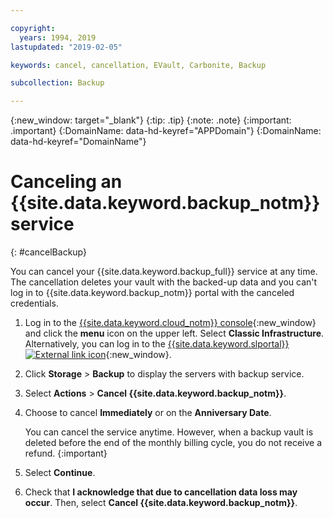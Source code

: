 ```yaml
---

copyright:
  years: 1994, 2019
lastupdated: "2019-02-05"

keywords: cancel, cancellation, EVault, Carbonite, Backup

subcollection: Backup

---
```

{:new_window: target="_blank"}
{:tip: .tip}
{:note: .note}
{:important: .important}
{:DomainName: data-hd-keyref="APPDomain"}
{:DomainName: data-hd-keyref="DomainName"}

# Canceling an {{site.data.keyword.backup_notm}} service
{: #cancelBackup}

You can cancel your {{site.data.keyword.backup_full}} service at any time. The cancellation deletes your vault with the backed-up data and you can't log in to {{site.data.keyword.backup_notm}} portal with the canceled credentials.

1. Log in to the [{{site.data.keyword.cloud_notm}} console](https://{DomainName}/){:new_window} and click the **menu** icon on the upper left. Select **Classic Infrastructure**.<br/>
   Alternatively, you can log in to the [{{site.data.keyword.slportal}} ![External link icon](../../icons/launch-glyph.svg "External link icon")](https://control.softlayer.com/){:new_window}.
2. Click **Storage** > **Backup** to display the servers with backup service.
3. Select **Actions** > **Cancel {{site.data.keyword.backup_notm}}**.
4. Choose to cancel **Immediately** or on the **Anniversary Date**.

   You can cancel the service anytime. However, when a backup vault is deleted before the end of the monthly billing cycle, you do not receive a refund.
   {:important}
5. Select **Continue**.
6. Check that **I acknowledge that due to cancellation data loss may occur**. Then, select **Cancel {{site.data.keyword.backup_notm}}**.
